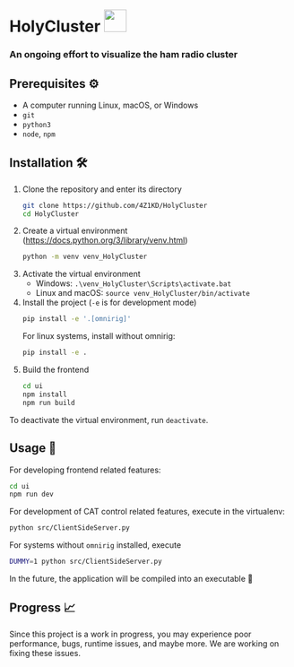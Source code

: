 # HolyCluster <img src="https://github.com/4Z1KD/HolyCluster/assets/24712835/9f4846ae-ac57-4169-9c6f-2c2b506707ab" height="40px">

### An ongoing effort to visualize the ham radio cluster

## Prerequisites ⚙️

* A computer running Linux, macOS, or Windows
* `git`
* `python3`
* `node`, `npm`

## Installation 🛠

1. Clone the repository and enter its directory
    ```bash
    git clone https://github.com/4Z1KD/HolyCluster
    cd HolyCluster
    ```
2. Create a virtual environment (https://docs.python.org/3/library/venv.html)
    ```bash
    python -m venv venv_HolyCluster
    ```
3. Activate the virtual environment
    * Windows: `.\venv_HolyCluster\Scripts\activate.bat`
    * Linux and macOS: `source venv_HolyCluster/bin/activate`
4. Install the project (`-e` is for development mode)
    ```bash
    pip install -e '.[omnirig]'
    ```
    For linux systems, install without omnirig:
    ```bash
    pip install -e .
    ```
5. Build the frontend
    ```bash
    cd ui
    npm install
    npm run build
    ```

To deactivate the virtual environment, run `deactivate`.

## Usage 💾

For developing frontend related features:
```bash
cd ui
npm run dev
```

For development of CAT control related features, execute in the virtualenv:
```bash
python src/ClientSideServer.py
```

For systems without `omnirig` installed, execute
```bash
DUMMY=1 python src/ClientSideServer.py
```

In the future, the application will be compiled into an executable 💾

## Progress 📈

Since this project is a work in progress, you may experience poor performance, bugs, runtime issues, and maybe more.
We are working on fixing these issues.
